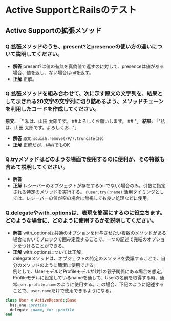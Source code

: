 # Active SupportとRailsのテスト
## Active Supportの拡張メソッド

### Q.拡張メソッドのうち、present?とpresenceの使い方の違いについて説明してください。
- **解答** present?は値の有無を真偽値で返すのに対して、presenceは値がある場合、値を返し、ない場合はnilを返す。
- **正解** 正解。

### Q.拡張メソッドを組み合わせて、次に示す原文の文字列を、結果として示される20文字の文字列に切り詰めるよう、メソッドチェーンを利用したコードを作成してください。
**原文:** 「" 私は、山田 太郎です。 ##よろしくお願いします。  ##      "」
**結果:** 「"私は、山田 太郎です。よろしくお..."」
- **解答** `原文.squish.remove(/#/).truncate(20)`
- **正解** 正解だが、/##/でもOK

### Q.tryメソッドはどのような場面で使用するのに便利か、その特徴も含めて説明してください。
- **解答** 
- **正解** レシーバーのオブジェクトが存在する(nilでない)場合のみ。引数に指定される特定のメソッドを実行する。
`@user.try(:name)`
活用タイミングとしては、レシーバーの値が空の場合に無視しても良い処理などに使用。

### Q.delegateやwith_optionsは、表現を簡潔にするのに役立ちます。どのような場合に、どのように使用するかを説明してください。
- **解答** with_optionsは共通のオプションを付与させたい複数のメソッドがある場合においてブロックで囲み定義することで、一つの記述で完結のオプションをつけることができる。
- **正解** with_optionsについては正解。  
delegateメソッドは、オブジェクトの特定のメソッドを委譲することで、自分のメソッドのように簡潔に使用できる。  
例として、UserモデルとProfileモデルが1対1の親子関係にある場合を想定。  
Profileモデルに設定しているnameを通して、Userの名前を取得する時、通常`user.profile.name`のように使用する。この場合、下記のように記述することで、`user.name`だけで使用できるようになる。

```ruby
class User < ActiveRecord::Base
  has_one :profile
  delegate :name, to: :profile
end
```